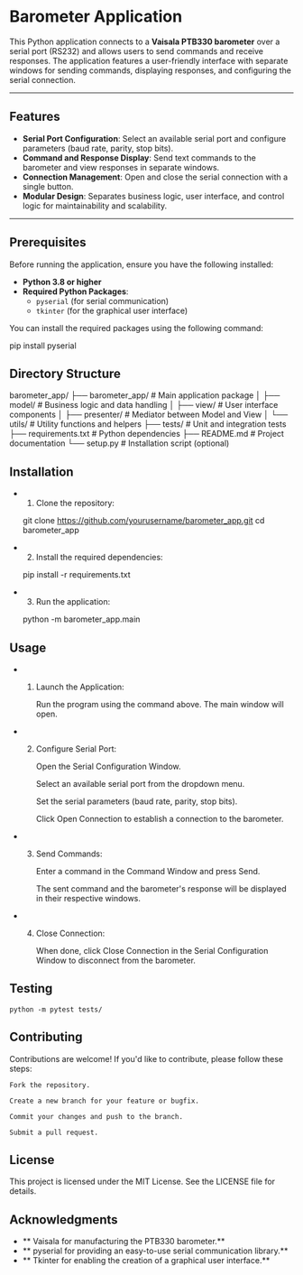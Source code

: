 # Barometer Application

This Python application connects to a **Vaisala PTB330 barometer** over a serial port (RS232) and allows users to send commands and receive responses. The application features a user-friendly interface with separate windows for sending commands, displaying responses, and configuring the serial connection.

---

## Features

- **Serial Port Configuration**: Select an available serial port and configure parameters (baud rate, parity, stop bits).
- **Command and Response Display**: Send text commands to the barometer and view responses in separate windows.
- **Connection Management**: Open and close the serial connection with a single button.
- **Modular Design**: Separates business logic, user interface, and control logic for maintainability and scalability.

---

## Prerequisites

Before running the application, ensure you have the following installed:

- **Python 3.8 or higher**
- **Required Python Packages**:
  - `pyserial` (for serial communication)
  - `tkinter` (for the graphical user interface)

You can install the required packages using the following command:

pip install pyserial

## Directory Structure

barometer_app/
├── barometer_app/                  # Main application package
│   ├── model/                      # Business logic and data handling
│   ├── view/                       # User interface components
│   ├── presenter/                  # Mediator between Model and View
│   └── utils/                      # Utility functions and helpers
├── tests/                          # Unit and integration tests
├── requirements.txt                # Python dependencies
├── README.md                       # Project documentation
└── setup.py                        # Installation script (optional)

## Installation

- 1. Clone the repository:

    git clone https://github.com/yourusername/barometer_app.git
    cd barometer_app

- 2. Install the required dependencies:
    
    pip install -r requirements.txt

- 3. Run the application:
 
    python -m barometer_app.main

## Usage

- 1. Launch the Application:

        Run the program using the command above. The main window will open.

- 2. Configure Serial Port:

        Open the Serial Configuration Window.

        Select an available serial port from the dropdown menu.

        Set the serial parameters (baud rate, parity, stop bits).

        Click Open Connection to establish a connection to the barometer.

- 3. Send Commands:

        Enter a command in the Command Window and press Send.

        The sent command and the barometer's response will be displayed in their respective windows.

- 4. Close Connection:

        When done, click Close Connection in the Serial Configuration Window to disconnect from the barometer.

## Testing

	python -m pytest tests/
	
## Contributing

Contributions are welcome! If you'd like to contribute, please follow these steps:

    Fork the repository.

    Create a new branch for your feature or bugfix.

    Commit your changes and push to the branch.

    Submit a pull request.

## License

This project is licensed under the MIT License. See the LICENSE file for details.

## Acknowledgments

- ** Vaisala for manufacturing the PTB330 barometer.**
- ** pyserial for providing an easy-to-use serial communication library.**
- ** Tkinter for enabling the creation of a graphical user interface.**